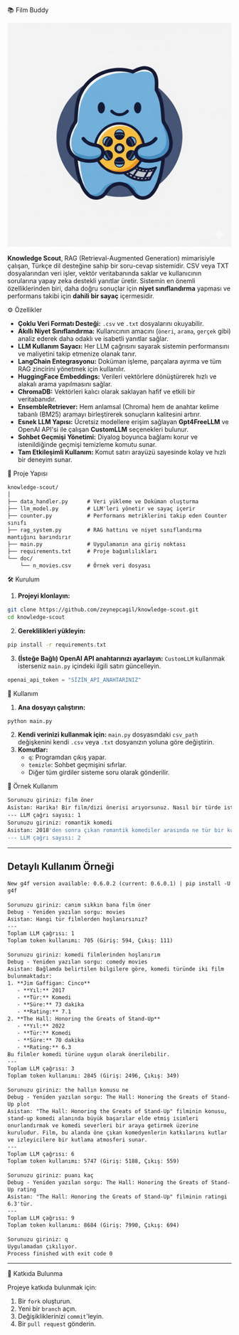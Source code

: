 📚 Film Buddy

![Film Buddy Logo](assets/film_buddy_logo.png)

**Knowledge Scout**, RAG (Retrieval-Augmented Generation) mimarisiyle çalışan, Türkçe dil desteğine sahip bir soru-cevap sistemidir. CSV veya TXT dosyalarından veri işler, vektör veritabanında saklar ve kullanıcının sorularına yapay zeka destekli yanıtlar üretir. Sistemin en önemli özelliklerinden biri, daha doğru sonuçlar için **niyet sınıflandırma** yapması ve performans takibi için **dahili bir sayaç** içermesidir.

⚙️ Özellikler

* **Çoklu Veri Formatı Desteği:** `.csv` ve `.txt` dosyalarını okuyabilir.
* **Akıllı Niyet Sınıflandırma:** Kullanıcının amacını (`öneri`, `arama`, `gerçek` gibi) analiz ederek daha odaklı ve isabetli yanıtlar sağlar.
* **LLM Kullanım Sayacı:** Her LLM çağrısını sayarak sistemin performansını ve maliyetini takip etmenize olanak tanır.
* **LangChain Entegrasyonu:** Doküman işleme, parçalara ayırma ve tüm RAG zincirini yönetmek için kullanılır.
* **HuggingFace Embeddings:** Verileri vektörlere dönüştürerek hızlı ve alakalı arama yapılmasını sağlar.
* **ChromaDB:** Vektörleri kalıcı olarak saklayan hafif ve etkili bir veritabanıdır.
* **EnsembleRetriever:** Hem anlamsal (Chroma) hem de anahtar kelime tabanlı (BM25) aramayı birleştirerek sonuçların kalitesini artırır.
* **Esnek LLM Yapısı:** Ücretsiz modellere erişim sağlayan **Gpt4FreeLLM** ve OpenAI API'si ile çalışan **CustomLLM** seçenekleri bulunur.
* **Sohbet Geçmişi Yönetimi:** Diyalog boyunca bağlamı korur ve istenildiğinde geçmişi temizleme komutu sunar.
* **Tam Etkileşimli Kullanım:** Komut satırı arayüzü sayesinde kolay ve hızlı bir deneyim sunar.

📂 Proje Yapısı

```
knowledge-scout/
│
├── data_handler.py      # Veri yükleme ve Doküman oluşturma
├── llm_model.py         # LLM'leri yönetir ve sayaç içerir
├── counter.py           # Performans metriklerini takip eden Counter sınıfı
├── rag_system.py        # RAG hattını ve niyet sınıflandırma mantığını barındırır
├── main.py              # Uygulamanın ana giriş noktası
├── requirements.txt     # Proje bağımlılıkları
└── doc/
    └── n_movies.csv     # Örnek veri dosyası
```

🛠 Kurulum

1. **Projeyi klonlayın:**
```bash
git clone https://github.com/zeynepcagil/knowledge-scout.git
cd knowledge-scout
```

2. **Gereklilikleri yükleyin:**
```bash
pip install -r requirements.txt
```

3. **(İsteğe Bağlı) OpenAI API anahtarınızı ayarlayın:** `CustomLLM` kullanmak isterseniz `main.py` içindeki ilgili satırı güncelleyin.
```python
openai_api_token = "SİZİN_API_ANAHTARINIZ"
```

🚀 Kullanım

1. **Ana dosyayı çalıştırın:**
```bash
python main.py
```

2. **Kendi verinizi kullanmak için:** `main.py` dosyasındaki `csv_path` değişkenini kendi `.csv` veya `.txt` dosyanızın yoluna göre değiştirin.
3. **Komutlar:**
   * `q`: Programdan çıkış yapar.
   * `temizle`: Sohbet geçmişini sıfırlar.
   * Diğer tüm girdiler sisteme soru olarak gönderilir.

📌 Örnek Kullanım

```bash
Sorunuzu giriniz: film öner
Asistan: Harika! Bir film/dizi önerisi arıyorsunuz. Nasıl bir türde istersiniz? Mesela, 'aksiyon filmi' ya da 'romantik komedi' gibi.
--- LLM çağrı sayısı: 1
Sorunuzu giriniz: romantik komedi
Asistan: 2018'den sonra çıkan romantik komediler arasında ne tür bir konu arıyorsunuz?
--- LLM çağrı sayısı: 2
```

---

## Detaylı Kullanım Örneği

```
New g4f version available: 0.6.0.2 (current: 0.6.0.1) | pip install -U g4f

Sorunuzu giriniz: canım sıkkın bana film öner
Debug - Yeniden yazılan sorgu: movies
Asistan: Hangi tür filmlerden hoşlanırsınız?
---
Toplam LLM çağrısı: 1
Toplam token kullanımı: 705 (Giriş: 594, Çıkış: 111)

Sorunuzu giriniz: komedi filmlerinden hoşlanırım
Debug - Yeniden yazılan sorgu: comedy movies
Asistan: Bağlamda belirtilen bilgilere göre, komedi türünde iki film bulunmaktadır:
1. **Jim Gaffigan: Cinco**  
   - **Yıl:** 2017  
   - **Tür:** Komedi  
   - **Süre:** 73 dakika  
   - **Rating:** 7.1  
2. **The Hall: Honoring the Greats of Stand-Up**  
   - **Yıl:** 2022  
   - **Tür:** Komedi  
   - **Süre:** 70 dakika  
   - **Rating:** 6.3  
Bu filmler komedi türüne uygun olarak önerilebilir.
---
Toplam LLM çağrısı: 3
Toplam token kullanımı: 2845 (Giriş: 2496, Çıkış: 349)

Sorunuzu giriniz: the hallın konusu ne
Debug - Yeniden yazılan sorgu: The Hall: Honoring the Greats of Stand-Up plot
Asistan: "The Hall: Honoring the Greats of Stand-Up" filminin konusu, stand-up komedi alanında büyük başarılar elde etmiş isimleri onurlandırmak ve komedi severleri bir araya getirmek üzerine kuruludur. Film, bu alanda öne çıkan komedyenlerin katkılarını kutlar ve izleyicilere bir kutlama atmosferi sunar.
---
Toplam LLM çağrısı: 6
Toplam token kullanımı: 5747 (Giriş: 5188, Çıkış: 559)

Sorunuzu giriniz: puanı kaç
Debug - Yeniden yazılan sorgu: The Hall: Honoring the Greats of Stand-Up rating
Asistan: "The Hall: Honoring the Greats of Stand-Up" filminin ratingi 6.3'tür.
---
Toplam LLM çağrısı: 9
Toplam token kullanımı: 8684 (Giriş: 7990, Çıkış: 694)

Sorunuzu giriniz: q
Uygulamadan çıkılıyor.
Process finished with exit code 0
```

---

🤝 Katkıda Bulunma

Projeye katkıda bulunmak için:
1. Bir `fork` oluşturun.
2. Yeni bir `branch` açın.
3. Değişikliklerinizi `commit`'leyin.
4. Bir `pull request` gönderin.

